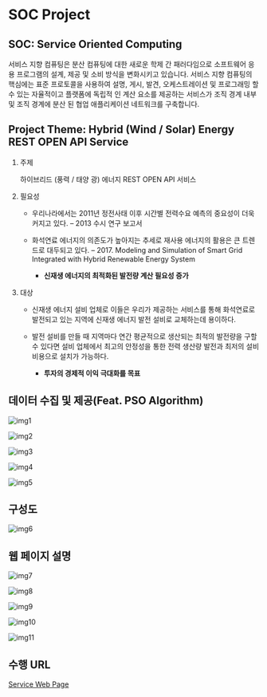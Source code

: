 SOC Project
====

## SOC: Service Oriented Computing
서비스 지향 컴퓨팅은 분산 컴퓨팅에 대한 새로운 학제 간 패러다임으로 소프트웨어 응용 프로그램의 설계, 제공 및 소비 방식을 변화시키고 있습니다.
서비스 지향 컴퓨팅의 핵심에는 표준 프로토콜을 사용하여 설명, 게시, 발견, 오케스트레이션 및 프로그래밍 할 수 있는 자율적이고 플랫폼에 독립적 인 계산 요소를 제공하는 서비스가 조직 경계 내부 및 조직 경계에 분산 된 협업 애플리케이션 네트워크를 구축합니다.

## Project Theme: Hybrid (Wind / Solar) Energy REST OPEN API Service
1. 주제

    하이브리드 (풍력 / 태양 광) 에너지 REST OPEN API 서비스

2. 필요성

    + 우리나라에서는 2011년 정전사태 이후 시간별 전력수요 예측의 중요성이 더욱 커지고 있다. – 2013 수시 연구 보고서
    
    + 화석연료 에너지의 의존도가 높아지는 추세로 재사용 에너지의 활용은 큰 트렌드로 대두되고 있다. – 2017. Modeling and Simulation of Smart Grid Integrated with Hybrid Renewable Energy System
    
        + __신재생 에너지의 최적화된 발전량 계산 필요성 증가__

3. 대상

    + 신재생 에너지 설비 업체로 이들은 우리가 제공하는 서비스를 통해 화석연료로 발전되고 있는 지역에 신재생 에너지 발전 설비로 교체하는데 용이하다.
    
    + 발전 설비를 만들 때 지역마다 연간 평균적으로 생산되는 최적의 발전량을 구할 수 있다면 설비 업체에서 최고의 안정성을 통한 전력 생산량 발전과 최저의 설비 비용으로 설치가 가능하다.
    
        + __투자의 경제적 이익 극대화를 목표__
        
데이터 수집 및 제공(Feat. PSO Algorithm)
------
![img1](./static/ppt/explain-1.png)

![img2](./static/ppt/explain-2.png)

![img3](./static/ppt/explain-3.png)

![img4](./static/ppt/explain-4.png)

![img5](./static/ppt/explain-5.png)

구성도
------
![img6](./static/ppt/explain-6.jpg)

웹 페이지 설명
------
![img7](static/ppt/explain-7.png)

![img8](static/ppt/explain-8.png)

![img9](static/ppt/explain-9.png)

![img10](static/ppt/explain-10.png)

![img11](static/ppt/explain-11.png)

수행 URL
------
[Service Web Page](http://35.173.220.182:8080/)